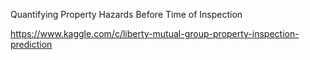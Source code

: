 Quantifying Property Hazards Before Time of Inspection

https://www.kaggle.com/c/liberty-mutual-group-property-inspection-prediction
